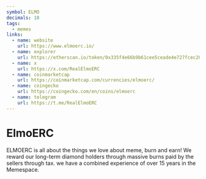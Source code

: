 ```yaml
---
symbol: ELMO
decimals: 18
tags:
  - memes
links:
  - name: website
    url: https://www.elmoerc.io/
  - name: explorer
    url: https://etherscan.io/token/0x335f4e66b9b61cee5ceade4e727fcec20156b2f0
  - name: x
    url: https://x.com/RealElmoERC
  - name: coinmarketcap
    url: https://coinmarketcap.com/currencies/elmoerc/
  - name: coingecko
    url: https://coingecko.com/en/coins/elmoerc
  - name: telegram
    url: https://t.me/RealElmoERC
---
```


# ElmoERC

ELMOERC is all about the things we love about meme, burn and earn! We reward our long-term diamond holders through massive burns paid by the sellers through tax. we have a combined experience of over 15 years in the Memespace.

